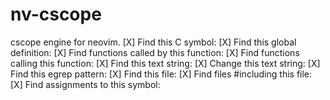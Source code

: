 # nv-cscope
cscope engine for neovim.
[X] Find this C symbol:
[X] Find this global definition:
[X] Find functions called by this function:
[X] Find functions calling this function:
[X] Find this text string:
[X] Change this text string:
[X] Find this egrep pattern:
[X] Find this file:
[X] Find files #including this file:
[X] Find assignments to this symbol:
